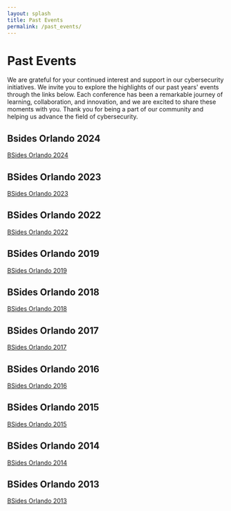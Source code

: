 ```yaml
---
layout: splash
title: Past Events
permalink: /past_events/
---
```

# Past Events
We are grateful for your continued interest and support in our cybersecurity initiatives. We invite you to explore the highlights of our past years' events through the links below. Each conference has been a remarkable journey of learning, collaboration, and innovation, and we are excited to share these moments with you. Thank you for being a part of our community and helping us advance the field of cybersecurity.


## Bsides Orlando 2024
<a href="https://2024/bsidesorlando.org/">BSides Orlando 2024</a>

## BSides Orlando 2023
<a href="https://2023.bsidesorlando.org/">BSides Orlando 2023</a>

## BSides Orlando 2022

<a href="https://2022.bsidesorlando.org/">BSides Orlando 2022</a>

## BSides Orlando 2019

<a href="https://2019.bsidesorlando.org/">BSides Orlando 2019</a>

## BSides Orlando 2018

<a href="https://2018.bsidesorlando.org/">BSides Orlando 2018</a>

## BSides Orlando 2017

<a href="https://2017.bsidesorlando.org/">BSides Orlando 2017</a>

## BSides Orlando 2016

<a href="https://2016.bsidesorlando.org/">BSides Orlando 2016</a>

## BSides Orlando 2015

<a href="https://2015.bsidesorlando.org/">BSides Orlando 2015</a>

## BSides Orlando 2014

<a href="https://2014.bsidesorlando.org/">BSides Orlando 2014</a>

## BSides Orlando 2013

<a href="https://2013.bsidesorlando.org/">BSides Orlando 2013</a>
